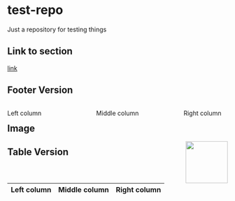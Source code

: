 # test-repo
Just a repository for testing things

## Link to section

[link](other-directory/README.md#section)

## Footer Version

<footer>
<p style="float:left; width: 20%;">
Left column
</p>
<p style="float:left; width: 60%; text-align:center;">
Middle column</p>
<p style="float:left; width: 20%;">
Right column
</p>
</footer>

## Image

<img align="right" src="https://bibi.com/bibi.jpg" width=96>

## Table Version

| Left column | Middle column | Right column |
|:-----------:|:-------------:|:------------:|
